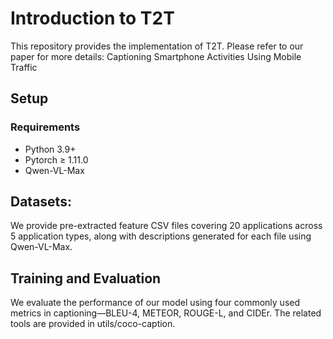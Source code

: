 # Introduction to T2T
This repository provides the implementation of T2T. Please refer to our paper for more details: Captioning Smartphone Activities Using Mobile Traffic

## Setup

### Requirements
- Python 3.9+
- Pytorch ≥ 1.11.0
- Qwen-VL-Max

## Datasets:

We provide pre-extracted feature CSV files covering 20 applications across 5 application types, along with descriptions generated for each file using Qwen-VL-Max.

## Training and Evaluation

We evaluate the performance of our model using four commonly used metrics in captioning—BLEU-4, METEOR, ROUGE-L, and CIDEr. The related tools are provided in utils/coco-caption.
